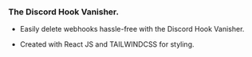 ### The Discord Hook Vanisher.

- Easily delete webhooks hassle-free with the Discord Hook Vanisher.

- Created with React JS and TAILWINDCSS for styling.